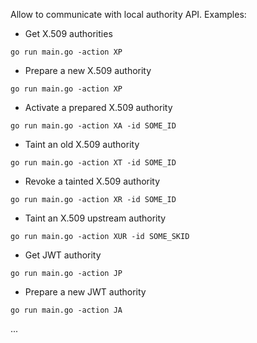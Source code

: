 Allow to communicate with local authority API.
Examples:
- Get X.509 authorities
```
go run main.go -action XP
```

- Prepare a new X.509 authority
```
go run main.go -action XP
```

- Activate a prepared X.509 authority
```
go run main.go -action XA -id SOME_ID
```

- Taint an old X.509 authority
```
go run main.go -action XT -id SOME_ID
```

- Revoke a tainted X.509 authority
```
go run main.go -action XR -id SOME_ID
```

- Taint an X.509 upstream authority
```
go run main.go -action XUR -id SOME_SKID
```

- Get JWT authority
```
go run main.go -action JP
```
- Prepare a new JWT authority
```
go run main.go -action JA
```
...
